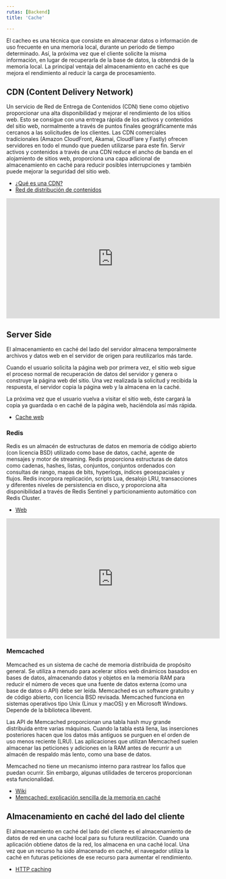 ```yaml
---
rutas: [Backend]
title: 'Cache'

---
```


El cacheo es una técnica que consiste en almacenar datos o información de uso frecuente en una memoria local, durante un periodo de tiempo determinado. Así, la próxima vez que el cliente solicite la misma información, en lugar de recuperarla de la base de datos, la obtendrá de la memoria local. La principal ventaja del almacenamiento en caché es que mejora el rendimiento al reducir la carga de procesamiento.

## CDN (Content Delivery Network)
Un servicio de Red de Entrega de Contenidos (CDN) tiene como objetivo proporcionar una alta disponibilidad y mejorar el rendimiento de los sitios web. Esto se consigue con una entrega rápida de los activos y contenidos del sitio web, normalmente a través de puntos finales geográficamente más cercanos a las solicitudes de los clientes. Las CDN comerciales tradicionales (Amazon CloudFront, Akamai, CloudFlare y Fastly) ofrecen servidores en todo el mundo que pueden utilizarse para este fin. Servir activos y contenidos a través de una CDN reduce el ancho de banda en el alojamiento de sitios web, proporciona una capa adicional de almacenamiento en caché para reducir posibles interrupciones y también puede mejorar la seguridad del sitio web.

* [¿Qué es una CDN?](https://www.cloudflare.com/es-es/learning/cdn/what-is-a-cdn/)
* [Red de distribución de contenidos](https://es.wikipedia.org/wiki/Red_de_distribución_de_contenidos)

<iframe width="560" height="315" src="https://www.youtube.com/embed/6JDpkH3fMUw?si=VzGrQIqvtvGtEBU9&cc_load_policy=1&cc_lang_pref=es" title="YouTube video player" frameborder="0" allow="accelerometer; autoplay; clipboard-write; encrypted-media; gyroscope; picture-in-picture; web-share" allowfullscreen></iframe>

## Server Side
El almacenamiento en caché del lado del servidor almacena temporalmente archivos y datos web en el servidor de origen para reutilizarlos más tarde.

Cuando el usuario solicita la página web por primera vez, el sitio web sigue el proceso normal de recuperación de datos del servidor y genera o construye la página web del sitio. Una vez realizada la solicitud y recibida la respuesta, el servidor copia la página web y la almacena en la caché.

La próxima vez que el usuario vuelva a visitar el sitio web, éste cargará la copia ya guardada o en caché de la página web, haciéndola así más rápida.

* [Cache web](https://www.hostinger.mx/tutoriales/cache-web)

### Redis
Redis es un almacén de estructuras de datos en memoria de código abierto (con licencia BSD) utilizado como base de datos, caché, agente de mensajes y motor de streaming. Redis proporciona estructuras de datos como cadenas, hashes, listas, conjuntos, conjuntos ordenados con consultas de rango, mapas de bits, hyperlogs, índices geoespaciales y flujos. Redis incorpora replicación, scripts Lua, desalojo LRU, transacciones y diferentes niveles de persistencia en disco, y proporciona alta disponibilidad a través de Redis Sentinel y particionamiento automático con Redis Cluster.

* [Web](https://redis.com/es/)

<iframe width="560" height="315" src="https://www.youtube.com/embed/hRHM13uFpCE?si=Cjpg9OjBmvRSHcaX&cc_load_policy=1&cc_lang_pref=es" title="YouTube video player" frameborder="0" allow="accelerometer; autoplay; clipboard-write; encrypted-media; gyroscope; picture-in-picture; web-share" allowfullscreen></iframe>

### Memcached
Memcached es un sistema de caché de memoria distribuida de propósito general. Se utiliza a menudo para acelerar sitios web dinámicos basados en bases de datos, almacenando datos y objetos en la memoria RAM para reducir el número de veces que una fuente de datos externa (como una base de datos o API) debe ser leída. Memcached es un software gratuito y de código abierto, con licencia BSD revisada. Memcached funciona en sistemas operativos tipo Unix (Linux y macOS) y en Microsoft Windows. Depende de la biblioteca libevent.

Las API de Memcached proporcionan una tabla hash muy grande distribuida entre varias máquinas. Cuando la tabla está llena, las inserciones posteriores hacen que los datos más antiguos se purguen en el orden de uso menos reciente (LRU). Las aplicaciones que utilizan Memcached suelen almacenar las peticiones y adiciones en la RAM antes de recurrir a un almacén de respaldo más lento, como una base de datos.

Memcached no tiene un mecanismo interno para rastrear los fallos que puedan ocurrir. Sin embargo, algunas utilidades de terceros proporcionan esta funcionalidad.

* [Wiki](https://es.wikipedia.org/wiki/Memcached)
* [Memcached: explicación sencilla de la memoria en caché](https://www.ionos.mx/digitalguide/hosting/cuestiones-tecnicas/que-es-memcached/)

## Almacenamiento en caché del lado del cliente
El almacenamiento en caché del lado del cliente es el almacenamiento de datos de red en una caché local para su futura reutilización. Cuando una aplicación obtiene datos de la red, los almacena en una caché local. Una vez que un recurso ha sido almacenado en caché, el navegador utiliza la caché en futuras peticiones de ese recurso para aumentar el rendimiento.

* [HTTP caching](https://developer.mozilla.org/es/docs/Web/HTTP/Caching)